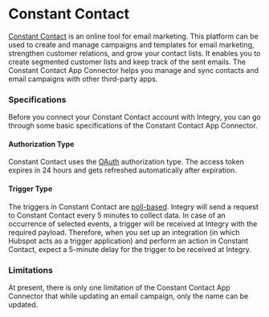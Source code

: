 # Constant Contact

[Constant Contact](https://www.integry.io/apps/constant-contact) is an online tool for email marketing. This platform can be used to create and manage campaigns and templates for email marketing, strengthen customer relations, and grow your contact lists. It enables you to create segmented customer lists and keep track of the sent emails. The Constant Contact App Connector helps you manage and sync contacts and email campaigns with other third-party apps.&#x20;

### Specifications  <a href="#specifications-0-0" id="specifications-0-0"></a>

Before you connect your Constant Contact account with Integry, you can go through some basic specifications of the Constant Contact App Connector.&#x20;

#### Authorization Type  <a href="#authorization-type-0-1" id="authorization-type-0-1"></a>

Constant Contact uses the [OAuth](https://support.integry.io/hc/en-us/articles/11112617800985-Authentication-Types-Supported-in-Integry) authorization type. The access token expires in 24 hours and gets refreshed automatically after expiration.&#x20;

#### Trigger Type <a href="#trigger-type-0-2" id="trigger-type-0-2"></a>

The triggers in Constant Contact are [poll-based](https://www.testpreptraining.com/tutorial/describe-polling-triggers-and-their-usage/). Integry will send a request to Constant Contact every 5 minutes to collect data. In case of an occurrence of selected events, a trigger will be received at Integry with the required payload. Therefore, when you set up an integration (in which Hubspot acts as a trigger application) and perform an action in Constant Contact, expect a 5-minute delay for the trigger to be received at Integry.&#x20;

### Limitations <a href="#limitations-0-3" id="limitations-0-3"></a>

At present, there is only one limitation of the Constant Contact App Connector that while updating an email campaign, only the name can be updated.
